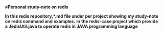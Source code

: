 #**Personal study-note on redis**

**In this redis repository,\*.md file under per project showing my study-note on redis command and examples.**
**In the redis-case project which provide a JedisUtil.java to operate redis in JAVA programming language**
